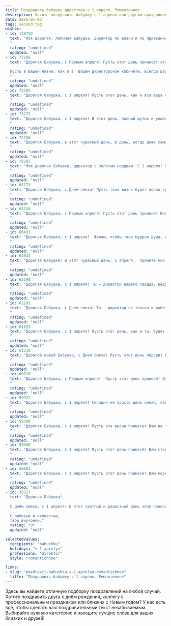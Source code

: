 ```yaml
---
title: Поздравить бабушку директора с 1 апреля. Романтичное
description: Хотите поздравить бабушку с 1 апреля или другим праздником? Наш ИИ создаст незабываемое поздравление, а вы обязательно выделитесь среди других.  
date: 2025-01-03
tags: second tag
wishes:
- id: 128750
  text: "Моя дорогая, любимая Бабушка, директор по жизни и по призванию!  С Первым апреля! Пусть этот день, полный лёгкой весны и озорных улыбок, принесёт  Вам море радости и нежности, словно  первые весенние цветы.  Ваша мудрость,  доброта и  неповторимый шарм  — это  настоящее волшебство,  которое  всегда согревает  моё сердце.  Пусть  Ваша жизнь  будет  наполнена  счастьем,  как  яркий  весенний  солнечный  день!  Я  вас  очень  люблю!
  "
  rating: "undefined"
  updated: "null"
- id: 77286
  text: "Дорогая Бабушка, с Первым апреля! Пусть этот день принесёт столько же радости и весеннего тепла, сколько и Ваше сердце всегда дарит нам.
  
  Пусть в Вашей жизни, как и в  Вашем директорском кабинете, всегда царит порядок и гармония, а каждый день наполнен любовью и счастливыми моментами!
  "
  rating: "undefined"
  updated: "null"
- id: 75205
  text: "Дорогая бабушка, с 1 апреля! Пусть этот день, как и вся ваша жизнь, будет полон тепла, радости и нежных улыбок. Вы – директор нашей семьи, и ваша мудрость, любовь и забота всегда будут для нас путеводной звездой. Желаю вам весеннего настроения, крепкого здоровья и безграничного счастья!
  "
  rating: "undefined"
  updated: "null"
- id: 73272
  text: "Дорогая Бабушка, с 1 апреля! В этот день, полный шуток и улыбок, я хочу пожелать тебе, как и всегда, оставаться в нашей жизни яркой, мудрой и любимой директором нашего сердца. Пусть этот день принесет  тебе море позитива и  нежности, а  всю  остальную  жизнь -  радость,  благополучие  и  счастье. С  любовью  и  уважением!
  "
  rating: "undefined"
  updated: "null"
- id: 72256
  text: "Дорогая Бабушка, в этот чудесный день, в день, когда даже самые суровые сердца тают от улыбок, позвольте мне поздравить Вас с Днем Директора! Пусть Ваша мудрость и доброта всегда освещают путь, как яркая звезда на небе! Желаю Вам крепкого здоровья, неувядающей красоты и море любви от всех, кто Вас окружает!
  "
  rating: "undefined"
  updated: "null"
- id: 70397
  text: "Моя дорогая Бабушка, директор с золотым сердцем! С 1 апреля! Пусть этот день принесет вам не только улыбки и хорошее настроение, но и исполнение всех ваших самых сокровенных желаний. Вы - источник мудрости и доброты, и ваше присутствие освещает жизни всех, кто вас окружает.  Пусть весна в вашем сердце расцветает яркими красками, а каждый день будет наполнен любовью и радостью!
  "
  rating: "undefined"
  updated: "null"
- id: 68773
  text: "Дорогая Бабушка, с Днем смеха! Пусть твоя жизнь будет полна ярких красок и веселых моментов, как весенний сад после дождя!  Ты – директор своей судьбы, и я желаю тебе смело и с оптимизмом идти по этому пути, даря всем вокруг тепло и добро.  Будь всегда здоровой и счастливой!
  "
  rating: "undefined"
  updated: "null"
- id: 67416
  text: "Дорогая Бабушка, с Первым апреля! Пусть этот день принесет Вам столько же радости и улыбок, сколько Вы дарите всем вокруг. Пусть Ваша мудрость и опыт  вдохновляют новых поколений, а Ваша  душа всегда останется молодой.
  "
  rating: "undefined"
  updated: "null"
- id: 66431
  text: "Дорогая Бабушка, с 1 апреля!  Желаю, чтобы твоя мудрая душа, словно весенний ручей, пела от радости и любви. Твой директорский талант, подобно солнечному лучу, продолжает вдохновлять и дарить тепло окружающим. Пусть твоя жизнь будет наполнена счастьем, как поле тюльпанами в цвету!
  "
  rating: "undefined"
  updated: "null"
- id: 64931
  text: "Дорогая Бабушка! В этот чудесный день, 1 апреля,  примите мои самые искренние и  нежные поздравления. Вы -  настоящий  директор  своего  сердца  и  нашей  семьи,  управляющая  любовью  и  теплотой,  которая  окутывает  нас  всех. Счастья  вам,  любви,  здоровья  и  нескончаемой  радости  в  каждом  моменте  жизни!
  "
  rating: "undefined"
  updated: "null"
- id: 63290
  text: "Дорогая Бабушка, с 1 апреля! Ты – директор нашего сердца, ведущая нас по жизненному пути своей мудростью и любовью. Желаю тебе весеннего настроения, ярких красок жизни и  нескончаемого запаса сил и энергии.  Пусть каждый день будет наполнен счастьем и радостью!
  "
  rating: "undefined"
  updated: "null"
- id: 62291
  text: "Дорогая Бабушка, с Днем смеха! Ты – директор не только в работе, но и в моем  сердце,  справляешься со всеми трудностями с  юмором  и  оптимизмом. Пусть  радость  и  улыбки никогда не покидают  тебя. С праздником!
  "
  rating: "undefined"
  updated: "null"
- id: 61829
  text: "Дорогая Бабушка, с 1 апреля! Пусть этот день, как и ты, будет полон весенней радости, тепла и нежности.  Ты – директор нашей жизни, и пусть твоя мудрость и любовь всегда будут нашим вдохновением.  Будь счастлива, любима и, конечно, всегда молода душой!
  "
  rating: "undefined"
  updated: "null"
- id: 61318
  text: "Дорогой нашей Бабушке, с Днем смеха! Пусть этот день подарит Вам столько же радости и улыбок, сколько Вы дарите нам. Спасибо за Ваши мудрость и доброту, за Вашу любовь и заботу. Вы – наш директор по счастью, и мы благодарны судьбе за встречу с Вами. С праздником!
  "
  rating: "undefined"
  updated: "null"
- id: 60810
  text: "Дорогая Бабушка, с Первым апреля!  Пусть этот день принесёт Вам не только улыбки и смех, но и яркие краски весеннего настроения, а Ваша душа всегда остаётся такой же светлой и прекрасной, как первые цветы весны!
  "
  rating: "undefined"
  updated: "null"
- id: 59922
  text: "Дорогая Бабушка, с 1 апреля! Сегодня не просто день смеха, сегодня день, когда мы можем сказать, что для нас ты – не просто директор, а настоящая волшебница, которая умеет создавать уют, тепло и атмосферу любви. Пусть этот день принесёт тебе море улыбок, приятных моментов и ощущение счастья, которое ничто не сможет омрачить!
  "
  rating: "undefined"
  updated: "null"
- id: 59700
  text: "Дорогая Бабушка, с 1 апреля! Пусть эта весна принесет Вам не только яркие краски и теплые лучи, но и новые, вдохновляющие идеи, которые Вы с легкостью воплотите в жизнь, как истинный директор своей чудесной жизни.
  "
  rating: "undefined"
  updated: "null"
- id: 59098
  text: "Дорогая Бабушка, с 1 апреля! Пусть этот день принесёт Вам столько же радости и улыбок, сколько Вы их дарите нам своим теплом и заботой. Пусть директорское кресло будет Вам мягким и комфортным, а все решения приходят легко и приносят успех. С любовью и благодарностью, всегда Ваши.
  "
  rating: "undefined"
  updated: "null"
- id: 58603
  text: "Дорогая Бабушка, с 1 апреля! Пусть этот день принесет Вам море улыбок, как солнечные блики на воде, а Ваша душа будет светлой и радостной, как весеннее небо.
  "
  rating: "undefined"
  updated: "null"
- id: 38327
  text: "Дорогая Бабушка!
  
  С Днём смеха, с 1 апреля! В этот светлый и радостный день хочу пожелать тебе море улыбок и искреннего счастья. Ты — наш мудрый директор, который с любовью и заботой ведет нашу семью к согласию и пониманию. Пусть каждый новый день наполняется радостью, светом и вдохновением. Как весенний цветок, ты радуешь всех нас своим теплом и любовью.
  
  С любовью и нежностью,
  Твой внучонок."
  rating: "0"
  updated: "null"

selectedValues:
  recipients: "babushku"
  holidays: "s-1-aprelya"
  professions: "direktor"
  style: "romantichnoe"

links:
- slug: "pozdravit-babushku-s-1-aprelya-romantichnoe"
  title: "Поздравить бабушку с 1 апреля. Романтичное"
---
```


Здесь вы найдете отличную подборку поздравлений на любой случай. 
Хотите поздравить друга с днём рождения, коллегу с профессиональным праздником или близких с Новым годом? У нас есть всё, чтобы сделать ваш поздравительный текст незабываемым. Выбирайте нужную категорию и находите лучшие слова для ваших близких и друзей!

